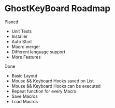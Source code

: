 # GhostKeyBoard Roadmap
Planed
- Unit Tests
- Installer
- Auto Start
- Macro merger
- Different language support
- More Features

Done
- Basic Layout
- Mouse && Keyboard Hooks saved on List
- Mouse && Keyboard Hooks can be executed
- Repeat function for every Macro
- Save Macros
- Load Macros
